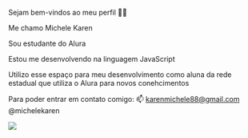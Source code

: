 Sejam bem-vindos ao meu perfil 💙💙

Me chamo Michele Karen

Sou estudante do Alura

Estou me desenvolvendo na linguagem JavaScript

Utilizo esse espaço para meu desenvolvimento como aluna da rede estadual que utiliza o Alura para novos conehcimentos

Para poder entrar em contato comigo: 📫
karenmichele88@gmail.com
@michelekaren

![](https://images.app.goo.gl/sEVFQrBB3M6MQFmi7)
